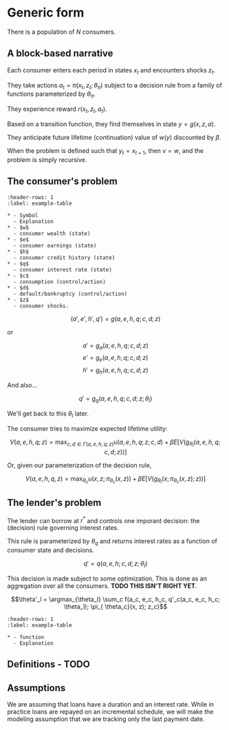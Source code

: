 # Generic form

There is a population of $N$ consumers.

## A block-based narrative

Each consumer enters each period in states $x_t$ and encounters shocks $z_t$.

They take actions $a_t = \pi(x_t, z_t ;\theta_\pi)$ subject to a decision rule from a family of functions parameterized by $\theta_\pi$.

They experience reward $r(x_t,z_t,a_t)$.

Based on a transition function, they find themselves in state $y = g(x, z, a)$.

They anticipate future lifetime (continuation) value of $w(y)$ discounted by $\beta$.

When the problem is defined such that $y_{t} = x_{t+1}$, then $v = w$, and the problem is simply recursive.

## The consumer's problem

```{list-table} Variables
:header-rows: 1
:label: example-table

* - Symbol
  - Explanation
* - $w$
  - consumer wealth (state)
* - $e$
  - consumer earnings (state)
* - $h$
  - consumer credit history (state)
* - $q$
  - consumer interest rate (state)
* - $c$
  - consumption (control/action)
* - $d$
  - default/bankruptcy (control/action)
* - $z$
  - consumer shocks.
```

$$(a', e', h', q') = g(a, e, h, q; c, d; z)$$

or

$$a'= g_a(a, e, h, q; c, d; z)$$
$$e' = g_e(a, e, h, q; c, d; z)$$
$$h' = g_h(a, e, h, q; c, d; z)$$

And also...

$$q' = g_q(a, e, h, q; c, d; z; \theta_l)$$

We'll get back to this $\theta_l$ later.

The consumer tries to maximize expected lifetime utility:

$$V(a, e, h, q; z) = \max_{c,d \in \Gamma(a, e, h, q; z)} u(a, e, h, q; z; c, d) + \beta E [V(g_{\theta_l}(a,e,h,q;c,d; z))]$$

Or, given our parameterization of the decision rule,

$$V(a, e, h, q, z) = \max_{\theta_c} u(x, z; \pi_{\theta_c}(x, z)) + \beta E [V(g_{\theta_l}(x; \pi_{\theta_c}(x, z); z))]$$

## The lender's problem

The lender can borrow at $r^*$ and controls one imporant decision:
the (decision) rule governing interest rates.

This rule is parameterized by $\theta_q$ and returns interest rates
as a function of consumer state and decisions.

$$q' = q(a, e, h; c, d; z; \theta_l)$$

This decision is made subject to some optimization. This is done as an aggregation over all the consumers. **TODO THIS ISN'T RIGHT YET**.

$$\theta'_l = \argmax_{\theta_l} \sum_c f(a_c, e_c, h_c, q'_c(a_c, e_c, h_c; \theta_l);  \pi_{ \theta_c}(x, z); z_c)$$


```{list-table} Variables
:header-rows: 1
:label: example-table

* - function
  - Explanation
```


## Definitions - TODO


## Assumptions

We are assuming that loans have a duration and an interest rate.
While in practice loans are repayed on an incremental schedule, we will make the modeling assumption that we are tracking only the last payment date.
